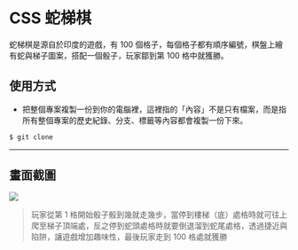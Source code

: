 # CSS 蛇梯棋

蛇梯棋是源自於印度的遊戲，有 100 個格子，每個格子都有順序編號，棋盤上繪有蛇與梯子圖案，搭配一個骰子，玩家鄒到第 100 格中就獲勝。

## 使用方式
- 把整個專案複製一份到你的電腦裡，這裡指的「內容」不是只有檔案，而是指所有整個專案的歷史紀錄、分支、標籤等內容都會複製一份下來。
```sh
$ git clone
```

----

## 畫面截圖
![](https://i.imgur.com/1QeONW8.gif)
> 玩家從第 1 格開始骰子骰到幾就走幾步，當停到樓梯（底）處格時就可往上爬至梯子頂端處，反之停到蛇頭處格時就要倒退溜到蛇尾處格，透過捷近與陷阱，讓遊戲增加趣味性，最後玩家走到 100 格處就獲勝
